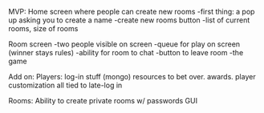 MVP:
  Home screen where people can create new rooms
    -first thing: a pop up asking you to create a name
    -create new rooms button
    -list of current rooms, size of rooms

  Room screen
    -two people visible on screen
    -queue for play on screen (winner stays rules)
    -ability for room to chat
    -button to leave room
    -the game

Add on: 
  Players:
    log-in stuff (mongo)
    resources to bet over.
    awards. 
    player customization all tied to late-log in

  Rooms:
    Ability to create private rooms w/ passwords
    GUI 



  



